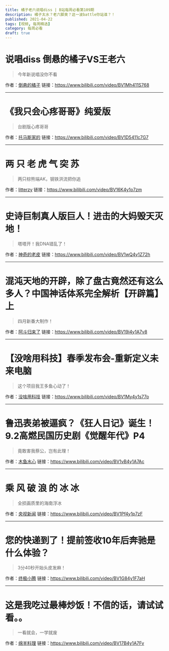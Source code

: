 ```yaml
---
title: 橘子老六说唱diss | B站每周必看第109期
description: 橘子太水？老六脚臭？这一波battle你站谁？！
published: 2021-04-22
tags: [视频, 每周精选]
category: 每周必看
draft: true
---
```


# 说唱diss   倒悬的橘子VS王老六
> 今年新说唱没你不看

作者：[倒悬的橘子](https://space.bilibili.com/40966108)
链接：https://www.bilibili.com/video/BV1Mh411S768

---

# 《我只会心疼哥哥》纯爱版
> 台剧版心疼哥哥

作者：[托马斯家的](https://space.bilibili.com/12816241)
链接：https://www.bilibili.com/video/BV1D5411c7G7

---

# 两 只 老 虎 气 突 苏
> 两只棕熊端AK，钢铁洪流把你追

作者：[litterzy](https://space.bilibili.com/43855)
链接：https://www.bilibili.com/video/BV16K4y1o7zm

---

# 史诗巨制真人版巨人！进击的大妈毁天灭地！
> 塔塔开！我DNA错乱了！

作者：[神奇的老皮](https://space.bilibili.com/3380239)
链接：https://www.bilibili.com/video/BV1wQ4y1Z72h

---

# 混沌天地的开辟，除了盘古竟然还有这么多人？中国神话体系完全解析【开辟篇】上
> 四月新番大制作！

作者：[阿斗归来了](https://space.bilibili.com/21837784)
链接：https://www.bilibili.com/video/BV19i4y1A7v8

---

# 【没啥用科技】春季发布会-重新定义未来电脑
> 这个项目我王多鱼心动了！

作者：[没啥用科技](https://space.bilibili.com/174902557)
链接：https://www.bilibili.com/video/BV1My4y1s77o

---

# 鲁迅表弟被逼疯？《狂人日记》诞生！9.2高燃民国历史剧《觉醒年代》P4
> 竟敢害我蔡公，岂有此理！

作者：[木鱼水心](https://space.bilibili.com/927587)
链接：https://www.bilibili.com/video/BV1vB4y1A7Ac

---

# 乘 风 破 浪 的 冰 冰
> 全损画质里的海南浮冰

作者：[央视新闻](https://space.bilibili.com/456664753)
链接：https://www.bilibili.com/video/BV1Pf4y1p7zF

---

# 您的快递到了！提前签收10年后奔驰是什么体验？
> 3分40秒开始头皮发麻！

作者：[终极小腾](https://space.bilibili.com/394609671)
链接：https://www.bilibili.com/video/BV1G84y1F7aH

---

# 这是我吃过最棒炒饭！不信的话，请试试看。。
> 一看就会，一学就废

作者：[绵羊料理](https://space.bilibili.com/18202105)
链接：https://www.bilibili.com/video/BV17B4y1A7Fv

